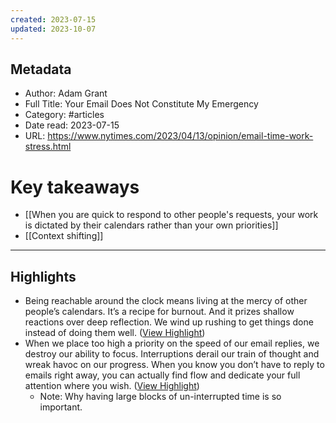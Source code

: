 ```yaml
---
created: 2023-07-15
updated: 2023-10-07
---
```


## Metadata
- Author: Adam Grant
- Full Title: Your Email Does Not Constitute My Emergency
- Category: #articles
- Date read: 2023-07-15
- URL: https://www.nytimes.com/2023/04/13/opinion/email-time-work-stress.html
# Key takeaways
- [[When you are quick to respond to other people's requests, your work is dictated by their calendars rather than your own priorities]]
- [[Context shifting]]

---

## Highlights
- Being reachable around the clock means living at the mercy of other people’s calendars. It’s a recipe for burnout. And it prizes shallow reactions over deep reflection. We wind up rushing to get things done instead of doing them well. ([View Highlight](https://read.readwise.io/read/01h5abdh0csxrrm4d5mtmqr9ph))
- When we place too high a priority on the speed of our email replies, we destroy our ability to focus. Interruptions derail our train of thought and wreak havoc on our progress. When you know you don’t have to reply to emails right away, you can actually find flow and dedicate your full attention where you wish. ([View Highlight](https://read.readwise.io/read/01h5abg9ysyknjxfg9c1vthp2g))
    - Note: Why having large blocks of un-interrupted time is so important.
